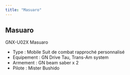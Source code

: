 ```yaml
---
title: "Masuaro"
---
```


Masuaro
-------




GNX-U02X Masuaro


* Type : Mobile Suit de combat rapproché personnalisé
* Equipement : GN Drive Tau, Trans-Am system
* Armement : GN beam saber x 2
* Pilote : Mister Bushido
